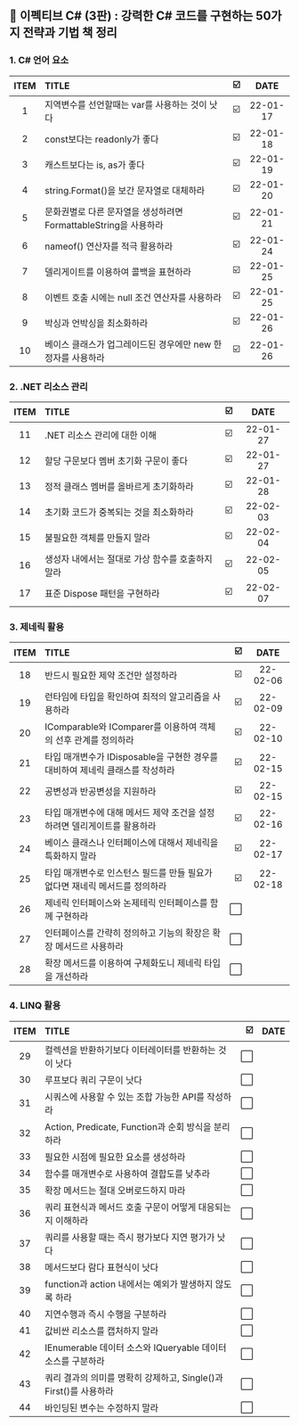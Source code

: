 ## 📕 이펙티브 C# (3판) : 강력한 C# 코드를 구현하는 50가지 전략과 기법 책 정리


### 1. C#  언어 요소

| ITEM | TITLE | ☑️ | DATE | 
| :--: |   :-------   | ----:| :----: |
| 1 | 지역변수를 선언할때는 var를 사용하는 것이 낫다 | ☑️ | 22-01-17 |
| 2 | const보다는 readonly가 좋다 | ☑️ | 22-01-18 |
| 3 | 캐스트보다는 is, as가 좋다 | ☑️ | 22-01-19 |
| 4 | string.Format()을 보간 문자열로 대체하라 | ☑️ | 22-01-20 |
| 5 | 문화권별로 다른 문자열을 생성하려면 FormattableString을 사용하라 | ☑️ | 22-01-21 |
| 6 | nameof() 연산자를 적극 활용하라 | ☑️ | 22-01-24 |
| 7 | 델리게이트를 이용하여 콜백을 표현하라 | ☑️ | 22-01-25 |
| 8 | 이벤트 호출 시에는 null 조건 연산자를 사용하라 | ☑️ | 22-01-25 |
| 9 | 박싱과 언박싱을 최소화하라 | ☑️ | 22-01-26 |
| 10 | 베이스 클래스가 업그레이드된 경우에만 new 한정자를 사용하라 | ☑️ | 22-01-26 |

### 2. .NET 리소스 관리

| ITEM | TITLE | ☑️ | DATE | 
| :--: |   :-------   | ----:| :----: |
| 11 | .NET 리소스 관리에 대한 이해 | ☑️ | 22-01-27 |
| 12 | 할당 구문보다 멤버 초기화 구문이 좋다 |☑️ | 22-01-27 |
| 13 | 정적 클래스 멤버를 올바르게 초기화하라 | ☑️ | 22-01-28 |
| 14 | 초기화 코드가 중복되는 것을 최소화하라 | ☑️ | 22-02-03 |
| 15 | 불필요한 객체를 만들지 말라|  ☑️ | 22-02-04 |
| 16 | 생성자 내에서는 절대로 가상 함수를 호출하지 말라 | ☑️ | 22-02-05 |
| 17 | 표준 Dispose 패턴을 구현하라 | ☑️ | 22-02-07 |

### 3. 제네릭 활용

| ITEM | TITLE | ☑️ | DATE | 
| :--: |   :-------   | ----:| :----: |
| 18 | 반드시 필요한 제약 조건만 설정하라 | ☑️ | 22-02-06 |
| 19 | 런타임에 타입을 확인하여 최적의 알고리즘을 사용하라 | ☑️ | 22-02-09 |
| 20 | IComparable<T>와 IComparer<T>를 이용하여 객체의 선후 관계를 정의하라 | ☑️ | 22-02-10 |
| 21 | 타입 매개변수가 IDisposable을 구현한 경우를 대비하여 제네릭 클래스를 작성하라 | ☑️ | 22-02-15 |
| 22 | 공변성과 반공변성을 지원하라 | ☑️ | 22-02-15 |
| 23 | 타입 매개변수에 대해 메서드 제약 조건을 설정하려면 델리게이트를 활용하라 | ☑️ | 22-02-16 |
| 24 | 베이스 클래스나 인터페이스에 대해서 제네릭을 특화하지 말라 | ☑️ | 22-02-17 | |
| 25 | 타입 매개변수로 인스턴스 필드를 만들 필요가 없다면 재네릭 메서드를 정의하라 | ☑️ | 22-02-18 |
| 26 | 제네릭 인터페이스와 논제테릭 인터페이스를 함께 구현하라 | ⬜️ | |
| 27 | 인터페이스를 간략히 정의하고 기능의 확장은 확장 메서드르 사용하라 | ⬜️ | |
| 28 | 확장 메서드를 이용하여 구체화도니 제네릭 타입을 개선하라 | ⬜️ | |
  
### 4. LINQ 활용

| ITEM | TITLE | ☑️ | DATE | 
| :--: |   :-------   | ----:| :----: |
| 29 | 컬렉션을 반환하기보다 이터레이터를 반환하는 것이 낫다 | ⬜️ | |
| 30 | 루프보다 쿼리 구문이 낫다 | ⬜️ | |
| 31 | 시쿼스에 사용할 수 있는 조합 가능한 API를 작성하라 | ⬜️ | |
| 32 | Action, Predicate, Function과 순회 방식을 분리하라 | ⬜️ | |
| 33 | 필요한 시점에 필요한 요소를 생성하라 | ⬜️ | |
| 34 | 함수를 매개변수로 사용하여 결합도를 낮추라 | ⬜️ | |
| 35 | 확장 메서드는 절대 오버로드하지 마라 | ⬜️ | |
| 36 | 쿼리 표현식과 메서드 호출 구문이 어떻게 대응되는지 이해하라 | ⬜️ | |
| 37 | 쿼리를 사용할 때는 즉시 평가보다 지연 평가가 낫다 | ⬜️ | |
| 38 | 메서드보다 람다 표현식이 낫다 | ⬜️ | |
| 39 | function과 action 내에서는 예외가 발생하지 않도록 하라 | ⬜️ | |
| 40 | 지연수행과 즉시 수행을 구분하라 | ⬜️ | |
| 41 | 값비싼 리소스를 캡처하지 말라 | ⬜️ | |
| 42 | IEnumerable<T> 데이터 소스와 IQueryable<T> 데이터 소스를 구분하라 | ⬜️ | |
| 43 | 쿼리 결과의 의미를 명확히 강제하고, Single()과 First()를 사용하라 | ⬜️ | |
| 44 | 바인딩된 변수는 수정하지 말라 | ⬜️ | |
